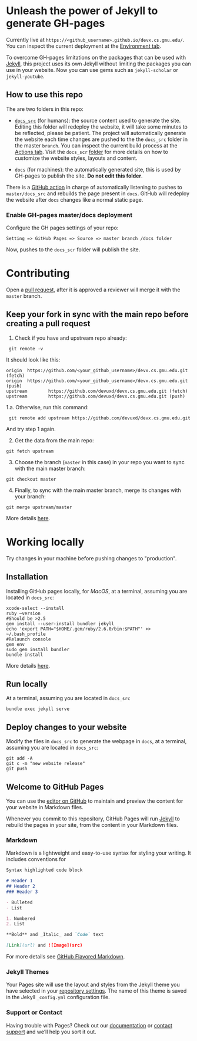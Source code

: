 # Unleash the power of Jekyll to generate GH-pages
Currently live at `https://<github_username>.github.io/devx.cs.gmu.edu/`.  You can inspect the current deployment at the [Environment tab](../../deployments/).

To overcome GH-pages limitations on the packages that can be used with [Jekyll](https://pages.github.com/versions/), this project uses its own Jekyll without limiting the packages you can use in your website. Now you can use gems such as `jekyll-scholar` or `jekyll-youtube`.

## How to use this repo
The are two folders in this repo:
- [`docs_src`](docs_src) (for humans): the source content used to generate the site. Editing this folder will redeploy the website, it will take some minutes to be reflected, please be patient. The project will automatically generate the website each time changes are pushed to the the `docs_src` folder in the master `branch`. You can inspect the current build process at the [Actions tab](../../actions/). Visit the `docs_scr` [folder](docs_src) for more details on how to customize the website styles, layouts and content.

- `docs` (for machines): the automatically generated site, this is used by GH-pages to publish the site. **Do not edit this folder**.
 
There is a [GitHub action](.github/workflows/deploy_docs.yml) in charge of automatically listening to pushes to `master/docs_src` and rebuilds the page present in `docs`. GitHub will redeploy the website after `docs` changes like a normal static page.

### Enable GH-pages master/docs deployment
Configure the GH pages settings of your repo:
```
Setting => GitHub Pages => Source => master branch /docs folder
```
Now, pushes to the `docs_scr` folder will publish the site.

# Contributing
Open a [pull request](../../pulls), after it is approved a reviewer will merge it with the `master` branch.

## Keep your fork in sync with the main repo before creating a pull request
 1. Check if you have and upstream repo already:
 ```ShellSession
  git remote -v
 ```
 It should look like this:
```ShellSession
origin  https://github.com/<your_github_username>/devx.cs.gmu.edu.git (fetch)
origin  https://github.com/<your_github_username>/devx.cs.gmu.edu.git (push)
upstream        https://github.com/devuxd/devx.cs.gmu.edu.git (fetch)
upstream        https://github.com/devuxd/devx.cs.gmu.edu.git (push)
```
 1.a. Otherwise, run this command:
```ShellSession
 git remote add upstream https://github.com/devuxd/devx.cs.gmu.edu.git
```
 And try step 1 again.
 
 2. Get the data from the main repo:
 ```ShellSession
 git fetch upstream
```
 3. Choose the branch (`master` in this case) in your repo you want to sync with the main master branch:
 ```ShellSession
 git checkout master
 ```
 4. Finally, to sync with the main master branch, merge its changes with your branch:
 ```ShellSession
 git merge upstream/master
```


 More details [here](https://help.github.com/en/github/collaborating-with-issues-and-pull-requests/syncing-a-fork).

# Working locally
Try changes in your machine before pushing changes to "production".

## Installation
Installing GitHub pages locally, for  *MacOS*,
 at a terminal, assuming you are located in `docs_src`: 
```ShellSession
xcode-select --install
ruby —version
#Should be >2.5
gem install --user-install bundler jekyll
echo 'export PATH="$HOME/.gem/ruby/2.6.0/bin:$PATH"' >> ~/.bash_profile
#Relaunch console
gem env
sudo gem install bundler
bundle install
```
More details [here](https://jekyllrb.com/docs/installation/macos/).

## Run locally
At a terminal, assuming you are located in `docs_src`
```ShellSession
bundle exec jekyll serve
```

## Deploy changes to your website
Modify the files in `docs_src` to generate the webpage in `docs`,
 at a terminal, assuming you are located in `docs_src`:
```ShellSession
git add -A
git c -m "new website release"
git push
```

## Welcome to GitHub Pages

You can use the [editor on GitHub](https://help.github.com/en/github/managing-files-in-a-repository/editing-files-in-your-repository) to maintain and preview the content for your website in Markdown files.

Whenever you commit to this repository, GitHub Pages will run [Jekyll](https://jekyllrb.com/) to rebuild the pages in your site, from the content in your Markdown files.

### Markdown

Markdown is a lightweight and easy-to-use syntax for styling your writing. It includes conventions for

```markdown
Syntax highlighted code block

# Header 1
## Header 2
### Header 3

- Bulleted
- List

1. Numbered
2. List

**Bold** and _Italic_ and `Code` text

[Link](url) and ![Image](src)
```

For more details see [GitHub Flavored Markdown](https://guides.github.com/features/mastering-markdown/).

### Jekyll Themes

Your Pages site will use the layout and styles from the Jekyll theme you have selected in your [repository settings](../../settings). The name of this theme is saved in the Jekyll `_config.yml` configuration file.

### Support or Contact

Having trouble with Pages? Check out our [documentation](https://help.github.com/categories/github-pages-basics/) or [contact support](https://github.com/contact) and we’ll help you sort it out.
